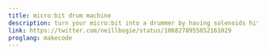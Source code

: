 ```yaml
---
title: micro:bit drum machine
description: turn your micro:bit into a drummer by having solenoids hit things!
link: https://twitter.com/neillbogie/status/1068278955852161029
proglang: makecode
---
```

